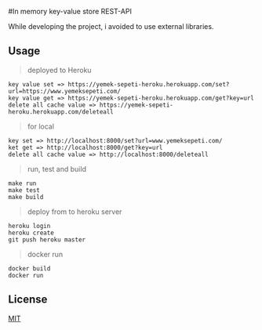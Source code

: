#In memory key-value store REST-API

While developing the project, i avoided to use external libraries.

## Usage
>deployed to Heroku 
```
key value set => https://yemek-sepeti-heroku.herokuapp.com/set?url=https://www.yemeksepeti.com/
key value get => https://yemek-sepeti-heroku.herokuapp.com/get?key=url
delete all cache value => https://yemek-sepeti-heroku.herokuapp.com/deleteall

```

>for local
```
key set => http://localhost:8000/set?url=www.yemeksepeti.com/
ket get => http://localhost:8000/get?key=url
delete all cache value => http://localhost:8000/deleteall

```

>run, test and build
```
make run
make test
make build

```


>deploy from to heroku server
```
heroku login
heroku create
git push heroku master

```

>docker run
```
docker build
docker run

```


## License
[MIT](https://choosealicense.com/licenses/mit/)
